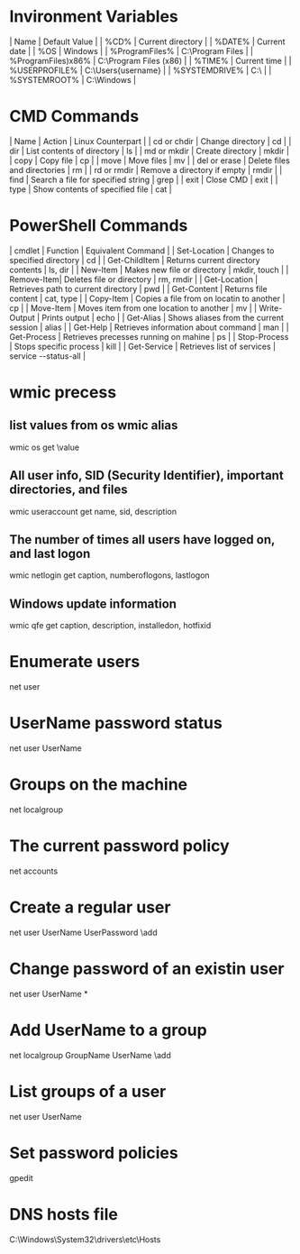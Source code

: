 # Invironment Variables

| Name | Default Value |
| %CD% | Current directory |
| %DATE% | Current date |
| %OS | Windows |
| %ProgramFiles% | C:\Program Files |
| %ProgramFiles)x86% | C:\Program Files (x86) |
| %TIME% | Current time |
| %USERPROFILE% | C:\Users{username} |
| %SYSTEMDRIVE% | C:\ |
| %SYSTEMROOT% | C:\Windows |

# CMD Commands

| Name | Action | Linux Counterpart |
| cd or chdir | Change directory | cd |
| dir | List contents of directory | ls |
| md or mkdir | Create directory | mkdir |
| copy | Copy file | cp |
| move | Move files | mv |
| del or erase | Delete files and directories | rm |
| rd or rmdir | Remove a directory if empty | rmdir |
| find | Search a file for specified string | grep |
| exit | Close CMD | exit |
| type | Show contents of specified file | cat |

# PowerShell Commands

| cmdlet | Function | Equivalent Command |
| Set-Location | Changes to specified directory | cd |
| Get-ChildItem | Returns current directory contents | ls, dir |
| New-Item | Makes new file or directory | mkdir, touch |
| Remove-Item| Deletes file or directory | rm, rmdir |
| Get-Location | Retrieves path to current directory | pwd |
| Get-Content | Returns file content | cat, type |
| Copy-Item | Copies a file from on locatin to another | cp |
| Move-Item | Moves item from one location to another | mv |
| Write-Output | Prints output | echo |
| Get-Alias | Shows aliases from the current session | alias |
| Get-Help | Retrieves information about command | man |
| Get-Process | Retrieves precesses running on mahine | ps |
| Stop-Process | Stops specific process | kill |
| Get-Service | Retrieves list of services | service --status-all |

# wmic precess

## list values from os wmic alias

wmic os get \value

## All user info, SID (Security Identifier), important directories, and files

wmic useraccount get name, sid, description

## The number of times all users have logged on, and last logon

wmic netlogin get caption, numberoflogons, lastlogon

## Windows update information

wmic qfe get caption, description, installedon, hotfixid

# Enumerate users

net user

# UserName password status

net user UserName

# Groups on the machine

net localgroup

# The current password policy

net accounts

# Create a regular user

net user UserName UserPassword \add

# Change password of an existin user

net user UserName *

# Add UserName to a group

net localgroup GroupName UserName \add

# List groups of a user

net user UserName

# Set password policies

gpedit

# DNS hosts file

C:\Windows\System32\drivers\etc\Hosts
